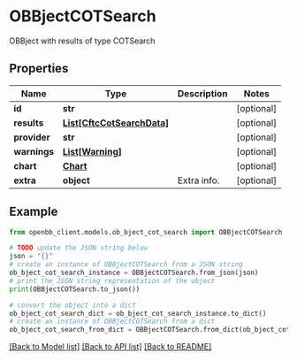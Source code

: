 # OBBjectCOTSearch

OBBject with results of type COTSearch

## Properties

Name | Type | Description | Notes
------------ | ------------- | ------------- | -------------
**id** | **str** |  | [optional] 
**results** | [**List[CftcCotSearchData]**](CftcCotSearchData.md) |  | [optional] 
**provider** | **str** |  | [optional] 
**warnings** | [**List[Warning]**](Warning.md) |  | [optional] 
**chart** | [**Chart**](Chart.md) |  | [optional] 
**extra** | **object** | Extra info. | [optional] 

## Example

```python
from openbb_client.models.ob_bject_cot_search import OBBjectCOTSearch

# TODO update the JSON string below
json = "{}"
# create an instance of OBBjectCOTSearch from a JSON string
ob_bject_cot_search_instance = OBBjectCOTSearch.from_json(json)
# print the JSON string representation of the object
print(OBBjectCOTSearch.to_json())

# convert the object into a dict
ob_bject_cot_search_dict = ob_bject_cot_search_instance.to_dict()
# create an instance of OBBjectCOTSearch from a dict
ob_bject_cot_search_from_dict = OBBjectCOTSearch.from_dict(ob_bject_cot_search_dict)
```
[[Back to Model list]](../README.md#documentation-for-models) [[Back to API list]](../README.md#documentation-for-api-endpoints) [[Back to README]](../README.md)


